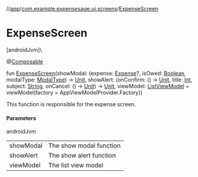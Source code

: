 //[app](../../index.md)/[com.example.expensesage.ui.screens](index.md)/[ExpenseScreen](-expense-screen.md)

# ExpenseScreen

[androidJvm]\

@[Composable](https://developer.android.com/reference/kotlin/androidx/compose/runtime/Composable.html)

fun [ExpenseScreen](-expense-screen.md)(showModal: (expense: [Expense](../com.example.expensesage.data.expenses/-expense/index.md)?, isOwed: [Boolean](https://kotlinlang.org/api/latest/jvm/stdlib/kotlin/-boolean/index.html), modalType: [ModalType](../com.example.expensesage.ui.utils/-modal-type/index.md)) -&gt; [Unit](https://kotlinlang.org/api/latest/jvm/stdlib/kotlin/-unit/index.html), showAlert: (onConfirm: () -&gt; [Unit](https://kotlinlang.org/api/latest/jvm/stdlib/kotlin/-unit/index.html), title: [Int](https://kotlinlang.org/api/latest/jvm/stdlib/kotlin/-int/index.html), subject: [String](https://kotlinlang.org/api/latest/jvm/stdlib/kotlin/-string/index.html), onCancel: () -&gt; [Unit](https://kotlinlang.org/api/latest/jvm/stdlib/kotlin/-unit/index.html)) -&gt; [Unit](https://kotlinlang.org/api/latest/jvm/stdlib/kotlin/-unit/index.html), viewModel: [ListViewModel](../com.example.expensesage.ui.viewModels/-list-view-model/index.md) = viewModel(factory = AppViewModelProvider.Factory))

This function is responsible for the expense screen.

#### Parameters

androidJvm

| | |
|---|---|
| showModal | The show modal function |
| showAlert | The show alert function |
| viewModel | The list view model |
